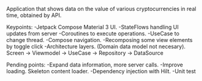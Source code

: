 Application that shows data on the value of various cryptocurrencies in real time, obtained by API.

Keypoints:
-Jetpack Compose Material 3 UI.
-StateFlows handling UI updates from server
-Coroutines to execute operations.
-UseCase to change thread.
-Compose navigation. 
-Recomposing some view elements by toggle click
-Architecture layers. (Domain data model not necesary).  Screen -> Viewmodel -> UseCase -> Repository -> DataSource

Pending points:
-Expand data information, more server calls.
-Improve loading. Skeleton content loader.
-Dependency injection with Hilt.
-Unit test



